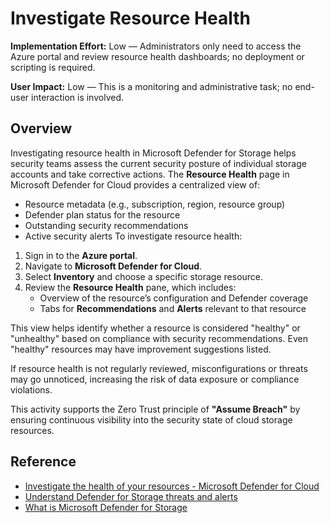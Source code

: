 # Investigate Resource Health

**Implementation Effort:** Low — Administrators only need to access the Azure portal and review resource health dashboards; no deployment or scripting is required.

**User Impact:** Low — This is a monitoring and administrative task; no end-user interaction is involved.

## Overview

Investigating resource health in Microsoft Defender for Storage helps security teams assess the current security posture of individual storage accounts and take corrective actions. The **Resource Health** page in Microsoft Defender for Cloud provides a centralized view of:

- Resource metadata (e.g., subscription, region, resource group)
- Defender plan status for the resource
- Outstanding security recommendations
- Active security alerts
To investigate resource health:

1. Sign in to the **Azure portal**.
2. Navigate to **Microsoft Defender for Cloud**.
3. Select **Inventory** and choose a specific storage resource.
4. Review the **Resource Health** pane, which includes:
   - Overview of the resource’s configuration and Defender coverage
   - Tabs for **Recommendations** and **Alerts** relevant to that resource

This view helps identify whether a resource is considered "healthy" or "unhealthy" based on compliance with security recommendations. Even "healthy" resources may have improvement suggestions listed.

If resource health is not regularly reviewed, misconfigurations or threats may go unnoticed, increasing the risk of data exposure or compliance violations.

This activity supports the Zero Trust principle of **"Assume Breach"** by ensuring continuous visibility into the security state of cloud storage resources.

## Reference

- [Investigate the health of your resources - Microsoft Defender for Cloud](https://learn.microsoft.com/en-us/azure/defender-for-cloud/investigate-resource-health)  
- [Understand Defender for Storage threats and alerts](https://learn.microsoft.com/en-us/azure/defender-for-cloud/defender-for-storage-threats-alerts)  
- [What is Microsoft Defender for Storage](https://learn.microsoft.com/en-us/azure/defender-for-cloud/defender-for-storage-introduction)
